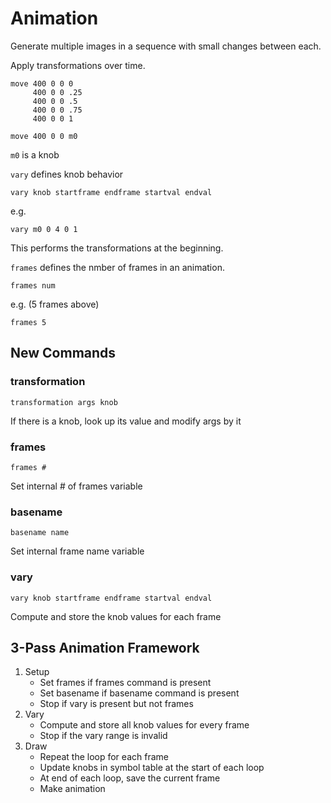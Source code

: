 # Animation

Generate multiple images in a sequence with small changes between each.

Apply transformations over time.

```
move 400 0 0 0
     400 0 0 .25
     400 0 0 .5
     400 0 0 .75
     400 0 0 1

move 400 0 0 m0
```

`m0` is a knob

`vary` defines knob behavior

```
vary knob startframe endframe startval endval
```

e.g.
```
vary m0 0 4 0 1
```

This performs the transformations at the beginning.

`frames` defines the nmber of frames in an animation.

```
frames num
```

e.g. (5 frames above)
```
frames 5
```

## New Commands

### transformation

```
transformation args knob
```

If there is a knob, look up its value and modify args by it

### frames

```
frames #
```

Set internal # of frames variable

### basename

```
basename name
```

Set internal frame name variable

### vary

```
vary knob startframe endframe startval endval
```

Compute and store the knob values for each frame


## 3-Pass Animation Framework

1. Setup
    * Set frames if frames command is present
    * Set basename if basename command is present
    * Stop if vary is present but not frames
2. Vary
    * Compute and store all knob values for every frame
    * Stop if the vary range is invalid
3. Draw
    * Repeat the loop for each frame
    * Update knobs in symbol table at the start of each loop
    * At end of each loop, save the current frame
    * Make animation

